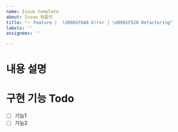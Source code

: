 ```yaml
---
name: Issue template
about: Issue 템플릿
title: "✨ Feature |  \U0001F6A8 Error | \U0001F528 Refactoring"
labels: ''
assignees: ''

---
```


# 내용 설명
<!-- 이슈에 대한 설명을 작성해주세요. 필요한 경우 피그마나, 컴포넌트 구조 등의 사진을 첨부해주세요! -->

# 구현 기능 Todo
- [ ] 기능1
- [ ] 기능2
